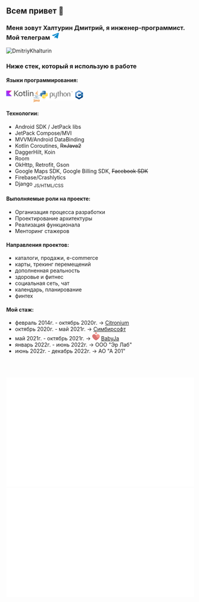 ## Всем привет 👋

<h3>Меня зовут Халтурин Дмитрий, я инженер-программист. Мой телеграм <a href="https://t.me/karpoffsky"><img alt="Dmitriy's Telegram" width="22px" src="icons/telegram.svg" /></a></h3>

<p align="left"><img src="https://komarev.com/ghpvc/?username=DmitriyKhalturin&label=Profile%20views&color=0e75b6&style=flat" alt="DmitriyKhalturin" /></p>

### Ниже стек, который я использую в работе

#### Языки программирования:

<img align="left" src="icons/kotlin.svg" height="16px" />
<img align="left" src="icons/java.svg" height="32px" />
<img align="left" src="icons/python.svg" height="28px" />
<img align="left" src="icons/iso_c++.svg" height="24px" />
<br />
<br />

#### Технологии:

- Android SDK / JetPack libs
- JetPack Compose/MVI
- MVVM/Android DataBinding
- Kotlin Coroutines, <s>RxJava2</s>
- DaggerHilt, Koin
- Room
- OkHttp, Retrofit, Gson
- Google Maps SDK, Google Billing SDK, <s>Facebook SDK</s>
- Firebase/Crashlytics
- Django <sub>JS/HTML/CSS</sub>

#### Выполняемые роли на проекте:
- Организация процесса разработки
- Проектирование архитектуры
- Реализация функционала
- Менторинг стажеров

#### Направления проектов:
- каталоги, продажи, e-commerce
- карты, трекинг перемещений
- дополненная реальность
- здоровье и фитнес
- социальная сеть, чат
- календарь, планирование
- финтех

#### Мой стаж:
- февраль 2014г. - октябрь 2020г. →  [Сitronium](https://citronium.com/)
- октябрь 2020г. - май 2021г. →  [Симбирсофт](https://www.simbirsoft.com/)
- май 2021г. - октябрь 2021г. →  <img alt="BabyJa" width="20px" src="icons/BabyJa.png"/> [BabyJa](https://www.babyja.de/)
- январь 2022г. - июнь 2022г. →  OOO "Эр Лаб"
- июнь 2022г. - декабрь 2022г. →  AO "A 201"

<br />
<br />

![](https://raw.githubusercontent.com/DmitriyKhalturin/github-stats-transparent/output/generated/overview.svg)
![](https://raw.githubusercontent.com/DmitriyKhalturin/github-stats-transparent/output/generated/languages.svg)


<!--
**DmitriyKhalturin/DmitriyKhalturin** is a ✨ _special_ ✨ repository because its `README.md` (this file) appears on your GitHub profile.

Here are some ideas to get you started:

- 🔭 I’m currently working on ...
- 🌱 I’m currently learning ...
- 👯 I’m looking to collaborate on ...
- 🤔 I’m looking for help with ...
- 💬 Ask me about ...
- 📫 How to reach me: ...
- 😄 Pronouns: ...
- ⚡ Fun fact: ...
-->
